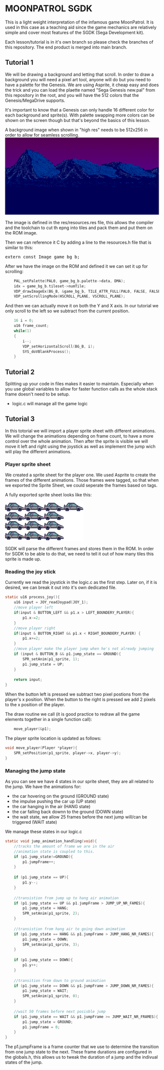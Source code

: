 # MOONPATROL SGDK
This is a light weight interpretation of the infamous game MoonPatrol. It is used in this case as a teaching aid since the game mechanics are relatively simple and cover most features of the SGDK (Sega Development kit).
<p>
Each lesson/tutorial is in it's own branch so please check the branches of this repository. The end product is merged into main branch.

## Tutorial 1
We will be drawing a background and letting that scroll. In order to draw a background you will need a pixel art tool, anyone will do but you need to have a palette for the Genesis. We are using Asprite, it cheap easy and does the trick and you can load the plaette named "Sega Genesis new.pal" from this repository in the root, and you will have the 512 colors that the Genesis/MegaDrive supports.

It's important to know that a Genesis can only handle 16 different color for each background and sprite(s). With palette swapping more colors can be shown on the screen though but that's beyond the basics of this lesson.

A background image when shown in "high res" needs to be 512x256 in order to allow for seamless scrolling.
![The 512x256 nackground image](https://github.com/rdoetjes/moonpatrol/blob/main/res/bg_1_v2.png)

The image is defined in the res/resources.res file, this allows the compiler and the toolchain to cut th epng into tiles and pack them and put them on the ROM image.

Then we can reference it C by adding a line to the resources.h file that is similar to this:
<pre>
extern const Image game_bg_b;
</pre>

After we have the image on the ROM and defined it we can set it up for scrolling:
```C
    PAL_setPalette(PAL0, game_bg_b.palette->data, DMA);
    idx = game_bg_b.tileset->numTile;
    VDP_drawImageEx(BG_B, &game_bg_b, TILE_ATTR_FULL(PAL0, FALSE, FALSE, FALSE, idx), 0, -3, FALSE, TRUE);
    VDP_setScrollingMode(HSCROLL_PLANE, VSCROLL_PLANE);
```

And then we can actually move it on both the Y and X axis. In our tutorial we only scroll to the left so we subtract from the current position.
```C
    16 i = 0;
    u16 frame_count;
    while(1)
    {
        i--;
        VDP_setHorizontalScroll(BG_B, i);
        SYS_doVBlankProcess();
    }    
```

## Tutorial 2
Splitting up your code in files makes it easier to maintain. Especially when you use global variables to allow for faster function calls as the whole stack frame doesn't need to be setup.

* logic.c will manage all the game logic

## Tutorial 3
In this totorial we will import a player sprite sheet with different animations.
We will change the animations depending on frame count, to have a more control over the whole animation.
Then after the sprite is visible we will move it left and right using the joystick as well as implement the jump wich will play the different animations.

### Player sprite sheet
We created a sprite sheet for the player one. We used Asprite to create the frames of the different animations. Those frames were tagged, so that when we exported the Sprite Sheet, we could seperate the frames based on tags.

A fully exported sprite sheet looks like this:

![Player Sprite sheet](https://github.com/rdoetjes/moonpatrol/blob/main/res/car_step1_animated.png)

SGDK will parse the different frames and stores them in the ROM. In order for SGDK to be able to do that, we need to tell it out of how many tiles this sprite is made up.

### Reading the joy stick
Currently we read the joystick in the logic.c as the first step. Later on, if it is desired, we can break it out into it's own dedicated file.

```C
static u16 process_joy(){
    u16 input = JOY_readJoypad(JOY_1);
    //move player left
    if(input & BUTTON_LEFT && p1.x > LEFT_BOUNDERY_PLAYER){
        p1.x-=2;              
    }
    //move player right
    if(input & BUTTON_RIGHT && p1.x < RIGHT_BOUNDERY_PLAYER) {
        p1.x+=2;        
    }
    //move player make the player jump when he's not already jumping
    if (input & BUTTON_B && p1.jump_state == GROUND){
        SPR_setAnim(p1_sprite, 1);
        p1.jump_state = UP;                
    }    

    return input;
}
```

When the button left is pressed we subtract two pixel postions from the player's x position. When the button to the right is pressed we add 2 pixels to the x position of the player. 

The draw routine we call (it is good practice to redraw all the game elements together in a single function call):
```C
    move_player(&p1);
```

The player sprite location is updated as follows:
```C
void move_player(Player *player){
    SPR_setPosition(p1_sprite, player->x, player->y);
}
```

### Managing the jump state
As you can see we have 4 states in our sprite sheet, they are all related to the jump. We have the animations for:
* the car hovering on the ground (GROUND state)
* the impulse pushing the car up (UP state)
* the car hanging in the air (HANG state)
* the car falling back downn to the ground (DOWN state)
* the wait state, we allow 25 frames before the next jump will/can be triggered (WAIT state)

We manage these states in our logic.c

```C
static void jump_animation_handling(void){
    //tracks the amount of frame we are in the air
    //animation state is coupled to this.
    if (p1.jump_state!=GROUND){
        p1.jumpFrame++;
    }

    if (p1.jump_state == UP){
        p1.y--;
    }

    //transistion from jump up to hang air animation
    if (p1.jump_state == UP && p1.jumpFrame > JUMP_UP_NR_FAMES){        
        p1.jump_state = HANG;
        SPR_setAnim(p1_sprite, 2);        
    }

    //transistion from hang air to going down animation
    if (p1.jump_state == HANG && p1.jumpFrame > JUMP_HANG_NR_FAMES){
        p1.jump_state = DOWN;                
        SPR_setAnim(p1_sprite, 3);        
    }

    if (p1.jump_state == DOWN){
        p1.y++;
    }

    //transition from down to ground animation
    if (p1.jump_state == DOWN && p1.jumpFrame > JUMP_DOWN_NR_FAMES){
        p1.jump_state = WAIT;      
        SPR_setAnim(p1_sprite, 0);        
    }

    //wait 50 frames before next posisble jump
    if (p1.jump_state == WAIT && p1.jumpFrame >= JUMP_WAIT_NR_FRAMES){
        p1.jump_state = GROUND;
        p1.jumpFrame = 0;  
    }
}
```

The p1.jumpFrame is a frame counter that we use to determine the transition from one jump state to the next.
These frame durations are configured in the globals.h, this allows us to tweak the duration of a jump and the indivual states of the jump.
